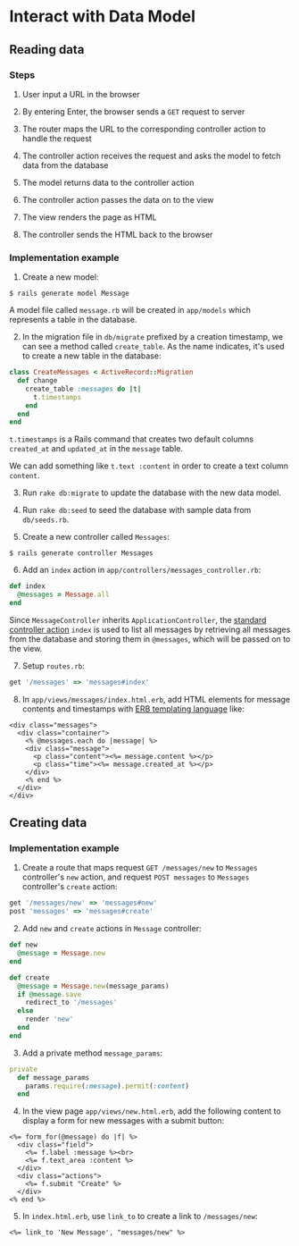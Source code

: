 # Interact with Data Model

## Reading data

### Steps

1. User input a URL in the browser

2. By entering Enter, the browser sends a `GET` request to server

3. The router maps the URL to the corresponding controller action to handle the request

4. The controller action receives the request and asks the model to fetch data from the database

5. The model returns data to the controller action

6. The controller action passes the data on to the view

7. The view renders the page as HTML

8. The controller sends the HTML back to the browser

### Implementation example

1. Create a new model:

  ```console
  $ rails generate model Message
  ```

  A model file called `message.rb` will be created in `app/models` which represents a table in the database.

2. In the migration file in `db/migrate` prefixed by a creation timestamp, we can see a method called `create_table`. As the name indicates, it's used to create a new table in the database:

  ```ruby
  class CreateMessages < ActiveRecord::Migration
    def change
      create_table :messages do |t|
        t.timestamps
      end
    end
  end
  ```

  `t.timestamps` is a Rails command that creates two default columns `created_at` and `updated_at` in the `message` table.

  We can add something like `t.text :content` in order to create a text column `content`.

3. Run `rake db:migrate` to update the database with the new data model.

4. Run `rake db:seed` to seed the database with sample data from `db/seeds.rb`.

5. Create a new controller called `Messages`:

  ```console
  $ rails generate controller Messages
  ```

6. Add an `index` action in `app/controllers/messages_controller.rb`:

  ```ruby
  def index
    @messages = Message.all
  end
  ```

  Since `MessageController` inherits `ApplicationController`, the [standard controller action](https://www.codecademy.com/articles/standard-controller-actions) `index` is used to list all messages by retrieving all messages from the database and storing them in `@messages`, which will be passed on to the view.

7. Setup `routes.rb`:

  ```ruby
  get '/messages' => 'messages#index'
  ```

8. In `app/views/messages/index.html.erb`, add HTML elements for message contents and timestamps with [ERB templating language](http://ruby-doc.org/stdlib-2.5.0/libdoc/erb/rdoc/ERB.html) like:

  ```erb
  <div class="messages">
    <div class="container">
      <% @messages.each do |message| %>
      <div class="message">
        <p class="content"><%= message.content %></p>
        <p class="time"><%= message.created_at %></p>
      </div>
      <% end %>
    </div>
  </div>
  ```

## Creating data

### Implementation example

1. Create a route that maps request `GET /messages/new` to `Messages` controller's `new` action, and request `POST messages` to `Messages` controller's `create` action:

  ```ruby
  get '/messages/new' => 'messages#new'
  post 'messages' => 'messages#create'
  ```

2. Add `new` and `create` actions in `Message` controller:

  ```ruby
  def new
    @message = Message.new
  end

  def create
    @message = Message.new(message_params)
    if @message.save
      redirect_to '/messages'
    else
      render 'new'
    end
  end
  ```

3.  Add a private method `message_params`:

  ```ruby
  private
    def message_params
      params.require(:message).permit(:content)
    end
  ```

4. In the view page `app/views/new.html.erb`, add the following content to display a form for new messages with a submit button:

```erb
<%= form_for(@message) do |f| %>  
  <div class="field">
    <%= f.label :message %><br>
    <%= f.text_area :content %>
  </div>
  <div class="actions">
    <%= f.submit "Create" %>
  </div>
<% end %>
```

5. In `index.html.erb`, use `link_to` to create a link to `/messages/new`:

```erb
<%= link_to 'New Message', "messages/new" %>
```
